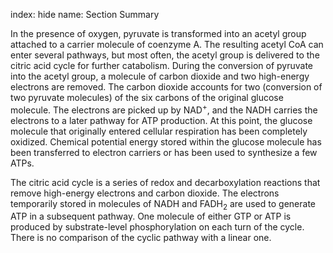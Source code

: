 index: hide
name: Section Summary

In the presence of oxygen, pyruvate is transformed into an acetyl group attached to a carrier molecule of coenzyme A. The resulting acetyl CoA can enter several pathways, but most often, the acetyl group is delivered to the citric acid cycle for further catabolism. During the conversion of pyruvate into the acetyl group, a molecule of carbon dioxide and two high-energy electrons are removed. The carbon dioxide accounts for two (conversion of two pyruvate molecules) of the six carbons of the original glucose molecule. The electrons are picked up by NAD<sup>+</sup>, and the NADH carries the electrons to a later pathway for ATP production. At this point, the glucose molecule that originally entered cellular respiration has been completely oxidized. Chemical potential energy stored within the glucose molecule has been transferred to electron carriers or has been used to synthesize a few ATPs.

The citric acid cycle is a series of redox and decarboxylation reactions that remove high-energy electrons and carbon dioxide. The electrons temporarily stored in molecules of NADH and FADH<sub>2</sub> are used to generate ATP in a subsequent pathway. One molecule of either GTP or ATP is produced by substrate-level phosphorylation on each turn of the cycle. There is no comparison of the cyclic pathway with a linear one.
